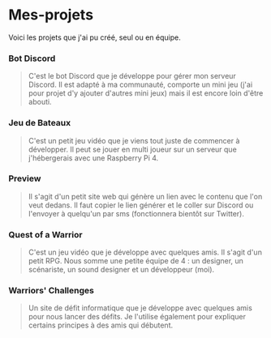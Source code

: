# Mes-projets
Voici les projets que j'ai pu créé, seul ou en équipe.

### Bot Discord
> C'est le bot Discord que je développe pour gérer mon serveur Discord.
> Il est adapté à ma communauté, comporte un mini jeu (j'ai pour projet d'y ajouter d'autres mini jeux) mais il est encore loin d'être abouti.

### Jeu de Bateaux
> C'est un petit jeu vidéo que je viens tout juste de commencer à développer.
> Il peut se jouer en multi joueur sur un serveur que j'hébergerais avec une Raspberry Pi 4.

### Preview
> Il s'agit d'un petit site web qui génère un lien avec le contenu que l'on veut dedans.
> Il faut copier le lien générer et le coller sur Discord ou l'envoyer à quelqu'un par sms (fonctionnera bientôt sur Twitter).

### Quest of a Warrior
> C'est un jeu vidéo que je développe avec quelques amis.
> Il s'agit d'un petit RPG.
> Nous somme une petite équipe de 4 : un designer, un scénariste, un sound designer et un développeur (moi).

### Warriors' Challenges
> Un site de défit informatique que je développe avec quelques amis pour nous lancer des défits.
> Je l'utilise également pour expliquer certains principes à des amis qui débutent.
